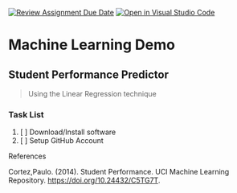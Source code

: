 [![Review Assignment Due Date](https://classroom.github.com/assets/deadline-readme-button-24ddc0f5d75046c5622901739e7c5dd533143b0c8e959d652212380cedb1ea36.svg)](https://classroom.github.com/a/0IOmZycZ)
[![Open in Visual Studio Code](https://classroom.github.com/assets/open-in-vscode-718a45dd9cf7e7f842a935f5ebbe5719a5e09af4491e668f4dbf3b35d5cca122.svg)](https://classroom.github.com/online_ide?assignment_repo_id=11500805&assignment_repo_type=AssignmentRepo)
# Machine Learning Demo

## Student Performance Predictor

> Using the Linear Regression technique


### Task List

1. [ ] Download/Install software
2. [ ] Setup GitHub Account



References

Cortez,Paulo. (2014). Student Performance. UCI Machine Learning Repository. https://doi.org/10.24432/C5TG7T.